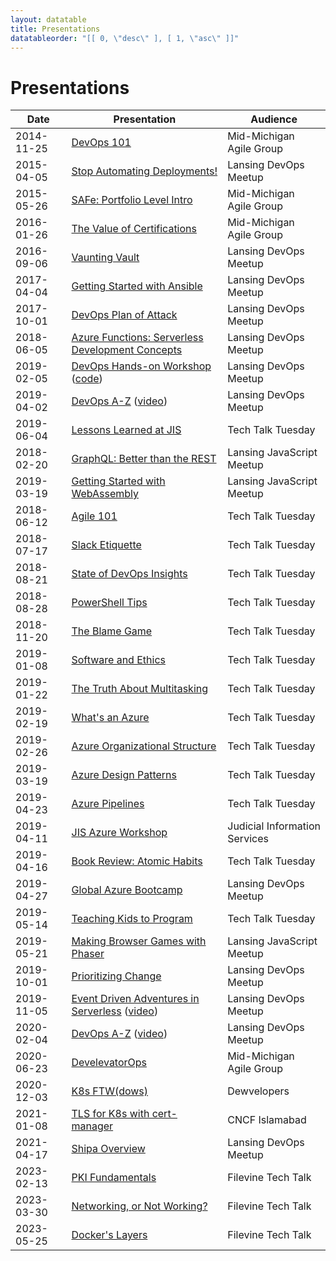 ```yaml
---
layout: datatable
title: Presentations
datatableorder: "[[ 0, \"desc\" ], [ 1, \"asc\" ]]"
---
```

# Presentations

Date      |Presentation                            |Audience
----------|----------------------------------------|--------
2014-11-25|[DevOps 101](presentations/2014-11-25-MMAG-DevOps101.html)|Mid-Michigan Agile Group
2015-04-05|[Stop Automating Deployments!](presentations/2015-04-05-LansingDevOps-StopAutomatingDeployments.html)|Lansing DevOps Meetup
2015-05-26|[SAFe: Portfolio Level Intro](presentations/2015-05-26-MMAG-SAFePortfolioLevelIntro.html)|Mid-Michigan Agile Group
2016-01-26|[The Value of Certifications](presentations/2016-01-26-MMAG-ValueOfCertifications.html)|Mid-Michigan Agile Group
2016-09-06|[Vaunting Vault](presentations/2016-09-06-LansingDevOps-VauntingVault.html)|Lansing DevOps Meetup
2017-04-04|[Getting Started with Ansible](presentations/2017-04-04-LansingDevOps-GettingStartedWithAnsible.html)|Lansing DevOps Meetup
2017-10-01|[DevOps Plan of Attack](presentations/2017-10-01-LansingDevOps-DevOpsPlanOfAttack.html)|Lansing DevOps Meetup
2018-06-05|[Azure Functions: Serverless Development Concepts](presentations/2018-06-05-Lansing-DevOps-Meetup.html)|Lansing DevOps Meetup
2019-02-05|[DevOps Hands-on Workshop](presentations/2019-02-05-Lansing-DevOps-Meetup.html) ([code](https://github.com/brendonthiede/2019-02-lansing-devops-meetup-hands-on))|Lansing DevOps Meetup
2019-04-02|[DevOps A-Z](presentations/2019-04-02-Lansing-DevOps-Meetup.html) ([video](https://youtu.be/vAUVQyjuuao))|Lansing DevOps Meetup
2019-06-04|[Lessons Learned at JIS](presentations/2019-06-04-TechTalkTuesday-LessonsLearned.html)|Tech Talk Tuesday
2018-02-20|[GraphQL: Better than the REST](https://github.com/brendonthiede/js-meetup-graphql)|Lansing JavaScript Meetup
2019-03-19|[Getting Started with WebAssembly](presentations/2019-03-19-JavaScriptMeetup.html)|Lansing JavaScript Meetup
2018-06-12|[Agile 101](presentations/2018-06-12-TechTalkTuesday-Agile101.html)|Tech Talk Tuesday
2018-07-17|[Slack Etiquette](presentations/2018-07-17-TechTalkTuesday-SlackEtiquette.html)|Tech Talk Tuesday
2018-08-21|[State of DevOps Insights](presentations/2018-08-21-TechTalkTuesday-StateOfDevops.html)|Tech Talk Tuesday
2018-08-28|[PowerShell Tips](presentations/2018-08-28-TechTalkTuesday-PowerShellTips.html)|Tech Talk Tuesday
2018-11-20|[The Blame Game](presentations/2018-11-20-TechTalkTuesday-BlameGame.html)|Tech Talk Tuesday
2019-01-08|[Software and Ethics](presentations/2019-01-08-TechTalkTuesday-SoftwareEthics.html)|Tech Talk Tuesday
2019-01-22|[The Truth About Multitasking](presentations/2019-01-22-TechTalkTuesday-Multitasking.html)|Tech Talk Tuesday
2019-02-19|[What's an Azure](presentations/2019-02-19-TechTalkTuesday-WhatIsAzure.html)|Tech Talk Tuesday
2019-02-26|[Azure Organizational Structure](presentations/2019-02-26-TechTalkTuesday-AzureStructure.html)|Tech Talk Tuesday
2019-03-19|[Azure Design Patterns](presentations/2019-03-19-TechTalkTuesday-AzurePatterns.html)|Tech Talk Tuesday
2019-04-23|[Azure Pipelines](presentations/2019-04-23-TechTalkTuesday-AzurePipeines.html)|Tech Talk Tuesday
2019-04-11|[JIS Azure Workshop](presentations/2019-04-11-JISAzureWorkshop.html)|Judicial Information Services
2019-04-16|[Book Review: Atomic Habits](presentations/2019-04-16-TechTalkTuesday-AtomicHabits.html)|Tech Talk Tuesday
2019-04-27|[Global Azure Bootcamp](presentations/2019-04-27-GlobalAzureBootcamp.html)|Lansing DevOps Meetup
2019-05-14|[Teaching Kids to Program](presentations/2019-05-14-TechTalkTuesday-TeachingKidsToCode.html)|Tech Talk Tuesday
2019-05-21|[Making Browser Games with Phaser](presentations/2019-05-21-JavaScriptMeetup-MakingBrowserGamesWithPhaser.html)|Lansing JavaScript Meetup
2019-10-01|[Prioritizing Change](presentations/2019-10-01-Lansing-DevOps-PrioritizingChange.html)|Lansing DevOps Meetup
2019-11-05|[Event Driven Adventures in Serverless](presentations/2019-11-05-Lansing-DevOps-EventDriven.html) ([video](https://youtu.be/p9wLGp3Mq8g))|Lansing DevOps Meetup
2020-02-04|[DevOps A-Z](presentations/2020-02-04-Lansing-DevOps-DevOps_A-Z.html) ([video](https://youtu.be/unQRJ9q0Qr4))|Lansing DevOps Meetup
2020-06-23|[DevelevatorOps](presentations/2020-06-23-MMAG-DevelevatorOps.html)|Mid-Michigan Agile Group
2020-12-03|[K8s FTW(dows)](presentations/2020-12-03-Dewvelopers-k8sftw.html)|Dewvelopers
2021-01-08|[TLS for K8s with cert-manager](presentations/2021-01-08-cert-manager.html)|CNCF Islamabad
2021-04-17|[Shipa Overview](presentations/2021-04-17-Lansing-DevOps-Shipa.html)|Lansing DevOps Meetup
2023-02-13|[PKI Fundamentals](presentations/2023-02-13-TechTalk-PKIFundamentals.html)|Filevine Tech Talk
2023-03-30|[Networking, or Not Working?](presentations/2023-03-30-TechTalk-NetworkingNotWorking.html)|Filevine Tech Talk
2023-05-25|[Docker's Layers](presentations/2023-05-25-TechTalk-MobysLair.html)|Filevine Tech Talk
